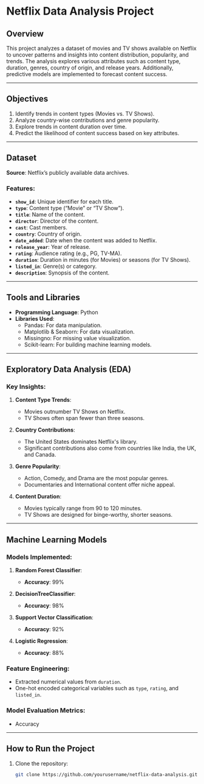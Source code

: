 # Netflix Data Analysis Project

## Overview

This project analyzes a dataset of movies and TV shows available on Netflix to uncover patterns and insights into content distribution, popularity, and trends. The analysis explores various attributes such as content type, duration, genres, country of origin, and release years. Additionally, predictive models are implemented to forecast content success.

---

## Objectives

1. Identify trends in content types (Movies vs. TV Shows).
2. Analyze country-wise contributions and genre popularity.
3. Explore trends in content duration over time.
4. Predict the likelihood of content success based on key attributes.

---

## Dataset

**Source**: Netflix’s publicly available data archives.  

### Features:

- **`show_id`**: Unique identifier for each title.
- **`type`**: Content type (“Movie” or “TV Show”).
- **`title`**: Name of the content.
- **`director`**: Director of the content.
- **`cast`**: Cast members.
- **`country`**: Country of origin.
- **`date_added`**: Date when the content was added to Netflix.
- **`release_year`**: Year of release.
- **`rating`**: Audience rating (e.g., PG, TV-MA).
- **`duration`**: Duration in minutes (for Movies) or seasons (for TV Shows).
- **`listed_in`**: Genre(s) or category.
- **`description`**: Synopsis of the content.

---

## Tools and Libraries

- **Programming Language**: Python  
- **Libraries Used**:
  - Pandas: For data manipulation.
  - Matplotlib & Seaborn: For data visualization.
  - Missingno: For missing value visualization.
  - Scikit-learn: For building machine learning models.

---

## Exploratory Data Analysis (EDA)

### Key Insights:

1. **Content Type Trends**:
   - Movies outnumber TV Shows on Netflix.
   - TV Shows often span fewer than three seasons.

2. **Country Contributions**:
   - The United States dominates Netflix's library.
   - Significant contributions also come from countries like India, the UK, and Canada.

3. **Genre Popularity**:
   - Action, Comedy, and Drama are the most popular genres.
   - Documentaries and International content offer niche appeal.

4. **Content Duration**:
   - Movies typically range from 90 to 120 minutes.
   - TV Shows are designed for binge-worthy, shorter seasons.

---

## Machine Learning Models

### Models Implemented:
1. **Random Forest Classifier**:
   - **Accuracy**: 99%

2. **DecisionTreeClassifier**:
   - **Accuracy**: 98%

3. **Support Vector Classification**:
   - **Accuracy**: 92%

4. **Logistic Regression**:
   - **Accuracy**: 88%




### Feature Engineering:

- Extracted numerical values from `duration`.
- One-hot encoded categorical variables such as `type`, `rating`, and `listed_in`.

### Model Evaluation Metrics:

- Accuracy


---


## How to Run the Project

1. Clone the repository:
   ```bash
   git clone https://github.com/yourusername/netflix-data-analysis.git

